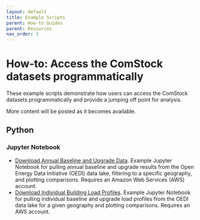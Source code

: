 ```yaml
---
layout: default
title: Example Scripts
parent: How-to Guides
parent: Resources
nav_order: 3
---
```


# How-to: Access the ComStock datasets programmatically
These example scripts demonstrate how users can access the ComStock datasets programmatically and provide a jumping off point for analysis.

More content will be posted as it becomes available.

## Python
### Jupyter Notebook
- [Download Annual Baseline and Upgrade Data][1]. Example Jupyter Notebook for pulling annual baseline and upgrade results from the Open Energy Data Initiative (OEDI) data lake, filtering to a specific geography, and plotting comparisons. Requires an Amazon Web Services (AWS) account.
- [Download Individual Building Load Profiles][2]. Example Jupyter Notebook for pulling individual baseline and upgrade load profiles from the OEDI data lake for a given geography and plotting comparisons. Requires an AWS account.

[1]:../../../assets/files/download_annual_baseline_and_upgrade_data.ipynb
[2]:../../../assets/files/download_individual_building_profiles.ipynb